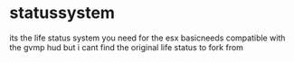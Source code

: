 # statussystem

its the life status system you need for the esx basicneeds compatible with the gvmp hud but i cant find the original life status to fork from
